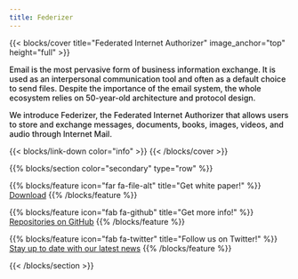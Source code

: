 ```yaml
---
title: Federizer
---
```


{{< blocks/cover title="Federated Internet Authorizer" image_anchor="top" height="full" >}}
<!-- <a class="btn btn-lg btn-primary me-3 mb-4" href="/docs/">
  Learn More <i class="fas fa-arrow-alt-circle-right ms-2"></i>
</a> -->
<!-- <a class="btn btn-lg btn-secondary me-3 mb-4" href="https://github.com/google/docsy-example">
  Download <i class="fab fa-github ms-2 "></i>
</a> -->
<!-- <p class="lead mt-5">Porridge temperature assessment &mdash; in the cloud!</p> -->
<p class="lead mt-5 text-center" style="font-weight: 500">
  Email is the most pervasive form of business information exchange. It is used as an interpersonal
  communication tool and often as a default choice to send files. Despite the importance of
  the email system, the whole ecosystem relies on 50-year-old architecture and protocol design.
</p>
<p class="lead mt-5 text-center" style="font-weight: 500">
  We introduce Federizer, the Federated Internet Authorizer that allows users to store and exchange messages, documents, books, images, videos, and audio through Internet Mail.
</p>
{{< blocks/link-down color="info" >}}
{{< /blocks/cover >}}

{{% blocks/section color="secondary" type="row" %}}

{{% blocks/feature icon="far fa-file-alt" title="Get white paper!" %}}
<a href="https://github.com/cargomail-org/cargomail/raw/main/whitepaper/Cargomail.pdf">Download</a>
{{% /blocks/feature %}}

{{% blocks/feature icon="fab fa-github" title="Get more info!" %}}
<a href="https://github.com/federizer">Repositories on GitHub</a>
{{% /blocks/feature %}}

{{% blocks/feature icon="fab fa-twitter" title="Follow us on Twitter!" %}}
<a href="https://twitter.com/federizer">Stay up to date with our latest news</a>
{{% /blocks/feature %}}

{{< /blocks/section >}}


<!-- {{% blocks/lead color="primary" %}}
Federizer provides a single web UI providing visibility into porridge
temperature, chair size, and bed softness metrics! You can even find out who's
been eating **your** porridge.

(Sadly, Federizer isn't a real project, but you can use this site as an example
to create your own real websites with [Docsy](https://docsy.dev))
{{% /blocks/lead %}}


{{% blocks/section color="dark" type="row" %}}
{{% blocks/feature icon="fa-lightbulb" title="New chair metrics!" %}}
The Federizer UI now shows chair size metrics by default.

Please follow this space for updates!
{{% /blocks/feature %}}


{{% blocks/feature icon="fab fa-github" title="Contributions welcome!" url="https://github.com/google/docsy-example" %}}
We do a [Pull Request](https://github.com/google/docsy-example/pulls) contributions workflow on **GitHub**. New users are always welcome!
{{% /blocks/feature %}}


{{% blocks/feature icon="fab fa-twitter" title="Follow us on Twitter!" url="https://twitter.com/docsydocs" %}}
For announcement of latest features etc.
{{% /blocks/feature %}}


{{% /blocks/section %}}


{{% blocks/section %}}
This is the second section
{.h1 .text-center}
{{% /blocks/section %}}


{{% blocks/section type="row" %}}

{{% blocks/feature icon="fab fa-app-store-ios" title="Download **from AppStore**" %}}
Get the Federizer app!
{{% /blocks/feature %}}

{{% blocks/feature icon="fab fa-github" title="Contributions welcome!"
    url="https://github.com/google/docsy-example" %}}
We do a [Pull Request](https://github.com/google/docsy-example/pulls)
contributions workflow on **GitHub**. New users are always welcome!
{{% /blocks/feature %}}

{{% blocks/feature icon="fab fa-twitter" title="Follow us on Twitter!"
    url="https://twitter.com/GoHugoIO" %}}
For announcement of latest features etc.
{{% /blocks/feature %}}

{{% /blocks/section %}}


{{% blocks/section %}}
This is the another section
{.h1 .text-center}
{{% /blocks/section %}} -->